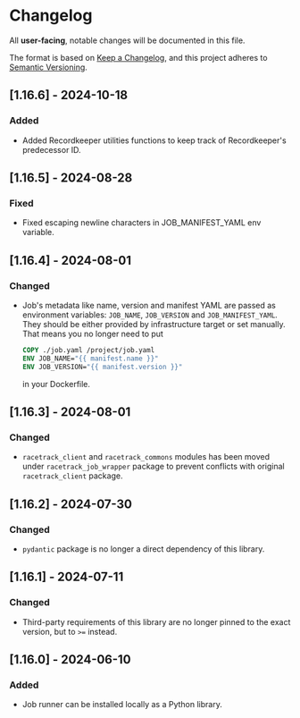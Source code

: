 # Changelog
All **user-facing**, notable changes will be documented in this file.

The format is based on [Keep a Changelog](https://keepachangelog.com/en/1.0.0/),
and this project adheres to [Semantic Versioning](https://semver.org/spec/v2.0.0.html).

## [1.16.6] - 2024-10-18
### Added
- Added Recordkeeper utilities functions to keep track of Recordkeeper's predecessor ID.

## [1.16.5] - 2024-08-28
### Fixed
- Fixed escaping newline characters in JOB_MANIFEST_YAML env variable.

## [1.16.4] - 2024-08-01
### Changed
- Job's metadata like name, version and manifest YAML are passed as environment variables: `JOB_NAME`, `JOB_VERSION` and `JOB_MANIFEST_YAML`.
  They should be either provided by infrastructure target or set manually.
  That means you no longer need to put
  ```dockerfile
  COPY ./job.yaml /project/job.yaml
  ENV JOB_NAME="{{ manifest.name }}"
  ENV JOB_VERSION="{{ manifest.version }}"
  ```
  in your Dockerfile.

## [1.16.3] - 2024-08-01
### Changed
- `racetrack_client` and `racetrack_commons` modules has been moved under `racetrack_job_wrapper` package
  to prevent conflicts with original `racetrack_client` package.

## [1.16.2] - 2024-07-30
### Changed
- `pydantic` package is no longer a direct dependency of this library.

## [1.16.1] - 2024-07-11
### Changed
- Third-party requirements of this library are no longer pinned to the exact version, but to `>=` instead.

## [1.16.0] - 2024-06-10
### Added
- Job runner can be installed locally as a Python library.
